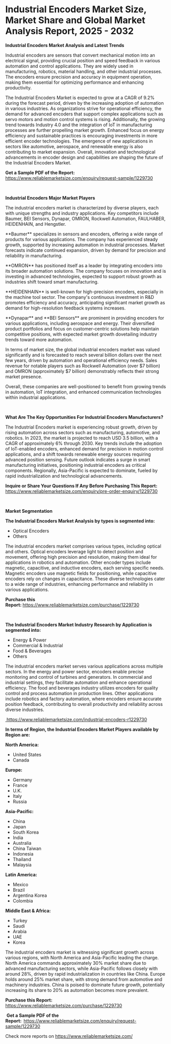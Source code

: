 <p><h1>Industrial Encoders Market Size, Market Share and Global Market Analysis Report, 2025 - 2032</h1></p><p><strong>Industrial Encoders Market Analysis and Latest Trends</strong></p>
<p><p>Industrial encoders are sensors that convert mechanical motion into an electrical signal, providing crucial position and speed feedback in various automation and control applications. They are widely used in manufacturing, robotics, material handling, and other industrial processes. The encoders ensure precision and accuracy in equipment operation, making them essential for optimizing performance and enhancing productivity.</p><p>The Industrial Encoders Market is expected to grow at a CAGR of 9.2% during the forecast period, driven by the increasing adoption of automation in various industries. As organizations strive for operational efficiency, the demand for advanced encoders that support complex applications such as servo motors and motion control systems is rising. Additionally, the growing trend towards Industry 4.0 and the integration of IoT in manufacturing processes are further propelling market growth. Enhanced focus on energy efficiency and sustainable practices is encouraging investments in more efficient encoder technologies. The emergence of new applications in sectors like automotive, aerospace, and renewable energy is also contributing to market expansion. Overall, innovation and technological advancements in encoder design and capabilities are shaping the future of the Industrial Encoders Market.</p></p>
<p><strong>Get a Sample PDF of the Report:&nbsp;</strong> <a href="https://www.reliablemarketsize.com/enquiry/request-sample/1229730?utm_campaign=3092&utm_medium=2&utm_source=Github&utm_content=ia&utm_term=09042025&utm_id=industrial-encoders">https://www.reliablemarketsize.com/enquiry/request-sample/1229730</a></p>
<p>&nbsp;</p>
<p><strong>Industrial Encoders Major Market Players</strong></p>
<p><p>The industrial encoders market is characterized by diverse players, each with unique strengths and industry applications. Key competitors include Baumer, BEI Sensors, Dynapar, OMRON, Rockwell Automation, FAULHABER, HEIDENHAIN, and Hengstler.</p><p>**Baumer** specializes in sensors and encoders, offering a wide range of products for various applications. The company has experienced steady growth, supported by increasing automation in industrial processes. Market forecasts indicate continued expansion, driven by demand for precision and reliability in manufacturing.</p><p>**OMRON** has positioned itself as a leader by integrating encoders into its broader automation solutions. The company focuses on innovation and is investing in advanced technologies, expected to support robust growth as industries shift toward smart manufacturing.</p><p>**HEIDENHAIN** is well-known for high-precision encoders, especially in the machine tool sector. The company's continuous investment in R&D promotes efficiency and accuracy, anticipating significant market growth as demand for high-resolution feedback systems increases.</p><p>**Dynapar** and **BEI Sensors** are prominent in providing encoders for various applications, including aerospace and energy. Their diversified product portfolios and focus on customer-centric solutions help maintain competitive positions, with expected market growth dovetailing industry trends toward more automation.</p><p>In terms of market size, the global industrial encoders market was valued significantly and is forecasted to reach several billion dollars over the next few years, driven by automation and operational efficiency needs. Sales revenue for notable players such as Rockwell Automation (over $7 billion) and OMRON (approximately $7 billion) demonstrably reflects their strong market presence.</p><p>Overall, these companies are well-positioned to benefit from growing trends in automation, IoT integration, and enhanced communication technologies within industrial applications.</p></p>
<p>&nbsp;</p>
<p><strong>What Are The Key Opportunities For Industrial Encoders Manufacturers?</strong></p>
<p><p>The Industrial Encoders market is experiencing robust growth, driven by rising automation across sectors such as manufacturing, automotive, and robotics. In 2023, the market is projected to reach USD 3.5 billion, with a CAGR of approximately 6% through 2030. Key trends include the adoption of IoT-enabled encoders, enhanced demand for precision in motion control applications, and a shift towards renewable energy sources requiring advanced position sensing. Future outlook indicates a surge in smart manufacturing initiatives, positioning industrial encoders as critical components. Regionally, Asia-Pacific is expected to dominate, fueled by rapid industrialization and technological advancements.</p></p>
<p><strong>Inquire or Share Your Questions If Any Before Purchasing This Report:</strong> <a href="https://www.reliablemarketsize.com/enquiry/pre-order-enquiry/1229730?utm_campaign=3092&utm_medium=2&utm_source=Github&utm_content=ia&utm_term=09042025&utm_id=industrial-encoders">https://www.reliablemarketsize.com/enquiry/pre-order-enquiry/1229730</a></p>
<p>&nbsp;</p>
<p><strong>Market Segmentation</strong></p>
<p><strong>The Industrial Encoders Market Analysis by types is segmented into:</strong></p>
<p><ul><li>Optical Encoders</li><li>Others</li></ul></p>
<p><p>The industrial encoders market comprises various types, including optical and others. Optical encoders leverage light to detect position and movement, offering high precision and resolution, making them ideal for applications in robotics and automation. Other encoder types include magnetic, capacitive, and inductive encoders, each serving specific needs. Magnetic encoders use magnetic fields for positioning, while capacitive encoders rely on changes in capacitance. These diverse technologies cater to a wide range of industries, enhancing performance and reliability in various applications.</p></p>
<p><strong>Purchase this Report:&nbsp;</strong><a href="https://www.reliablemarketsize.com/purchase/1229730?utm_campaign=3092&utm_medium=2&utm_source=Github&utm_content=ia&utm_term=09042025&utm_id=industrial-encoders">https://www.reliablemarketsize.com/purchase/1229730</a></p>
<p>&nbsp;</p>
<p><strong>The Industrial Encoders Market Industry Research by Application is segmented into:</strong></p>
<p><ul><li>Energy & Power</li><li>Commercial & Industrial</li><li>Food & Beverages</li><li>Others</li></ul></p>
<p><p>The industrial encoders market serves various applications across multiple sectors. In the energy and power sector, encoders enable precise monitoring and control of turbines and generators. In commercial and industrial settings, they facilitate automation and enhance operational efficiency. The food and beverages industry utilizes encoders for quality control and process automation in production lines. Other applications include robotics and factory automation, where encoders ensure accurate position feedback, contributing to overall productivity and reliability across diverse industries.</p></p>
<p><a href="https://www.reliablemarketsize.com/industrial-encoders-r1229730?utm_campaign=3092&utm_medium=2&utm_source=Github&utm_content=ia&utm_term=09042025&utm_id=industrial-encoders">&nbsp;https://www.reliablemarketsize.com/industrial-encoders-r1229730</a></p>
<p><strong>In terms of Region, the Industrial Encoders Market Players available by Region are:</strong></p>
<p>
    <p> <strong> North America: </strong>
        <ul>
            <li>United States</li>
            <li>Canada</li>
        </ul>
        </p> 
    <p> <strong> Europe: </strong>
        <ul>
            <li>Germany</li>
            <li>France</li>
            <li>U.K.</li>
            <li>Italy</li>
            <li>Russia</li>
        </ul>
        </p> 
    <p> <strong> Asia-Pacific: </strong>
        <ul>
            <li>China</li>
            <li>Japan</li>
            <li>South Korea</li>
            <li>India</li>
            <li>Australia</li>
            <li>China Taiwan</li>
            <li>Indonesia</li>
            <li>Thailand</li>
            <li>Malaysia</li>
        </ul>
        </p> 
    <p> <strong> Latin America: </strong>
        <ul>
            <li>Mexico</li>
            <li>Brazil</li>
            <li>Argentina Korea</li>
            <li>Colombia</li>
        </ul>
        </p> 
    <p> <strong> Middle East & Africa: </strong>
        <ul>
            <li>Turkey</li>
            <li>Saudi</li>
            <li>Arabia</li>
            <li>UAE</li>
            <li>Korea</li>
        </ul>
    </p>
    </p>
<p><p>The industrial encoders market is witnessing significant growth across various regions, with North America and Asia-Pacific leading the charge. North America commands approximately 30% market share due to advanced manufacturing sectors, while Asia-Pacific follows closely with around 28%, driven by rapid industrialization in countries like China. Europe holds around 25% market share, with strong demand from automotive and machinery industries. China is poised to dominate future growth, potentially increasing its share to 20% as automation becomes more prevalent.</p></p>
<p><strong>Purchase this Report: </strong><a href="https://www.reliablemarketsize.com/purchase/1229730?utm_campaign=3092&utm_medium=2&utm_source=Github&utm_content=ia&utm_term=09042025&utm_id=industrial-encoders">https://www.reliablemarketsize.com/purchase/1229730</a></p>
<p>&nbsp;<strong>Get a Sample PDF of the Report:&nbsp;&nbsp;</strong><a href="https://www.reliablemarketsize.com/enquiry/request-sample/1229730?utm_campaign=3092&utm_medium=2&utm_source=Github&utm_content=ia&utm_term=09042025&utm_id=industrial-encoders">https://www.reliablemarketsize.com/enquiry/request-sample/1229730</a></p>
<p><strong></strong></p>
<p>Check more reports on <a href="https://www.reliablemarketsize.com/?utm_campaign=3092&utm_medium=2&utm_source=Github&utm_content=ia&utm_term=09042025&utm_id=industrial-encoders">https://www.reliablemarketsize.com/</a></p>